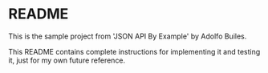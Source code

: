 # README

This is the sample project from 'JSON API By Example' by Adolfo Builes.  

This README contains complete instructions for implementing it and testing it, just for my own future reference.

